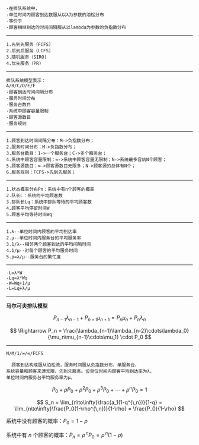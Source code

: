 ```
-在排队系统中，
-单位时间内顾客到达数服从以λ为参数的泊松分布
-等价于
-顾客相继到达的时间间隔服从以lambda为参数的负指数分布
```

---

```
1.先到先服务（FCFS)
2.后到后服务（LCFS)
3.随机服务（SIRO)
4.优先服务（PR)
```

---

```
排队系统模型表示：
A/B/C/D/E/F
-顾客到达时间间隔分布
-服务时间分布
-服务台数目
-系统中顾客容量限制
-顾客源数目
-服务规则
```

---

```
1.顾客到达时间间隔分布：M->负指数分布；
2.服务时间分布：M->负指数分布；
3.服务台数目：1->一个服务台；C->多个服务台；
4.系统中顾客容量限制：∞->系统中顾客容量无限制；N->系统最多容纳N个顾客；
5.顾客源数目：∞->顾客源数目无限多；N->顾客源的总体有N个；
6.服务规则：FCFS->先到先服务；
```

---

```
1.状态概率分布Pn：系统中有n个顾客的概率
2.队长L：系统的平均顾客数
3.排队长Lq：系统中排队等待的平均顾客数
4.顾客平均停留时间W
5.顾客平均等待时间Wq
```

---

```
1.λ--单位时间内顾客的平均到达率
2.μ--单位时间内服务台的平均服务率
3.1/λ--相邻两个顾客到达的平均间隔时间
4.1/μ--对每个顾客的平均服务时间
5.ρ=λ/μ--服务台的繁忙度
```

---

```little公式
-L=λ*W
-Lq=λ*Wq
-W=Wq+1/μ
-L=Lq+λ/μ
```
---

**马尔可夫排队模型**  

$$
P_{n-1}\lambda_{n-1} + P_{n+1}\mu_{n+1} = P_n\mu_n + P_n\lambda_n
$$

$$
\Rightarrow P_n = \frac{\lambda_{n-1}\lambda_{n-2}\cdots\lambda_0}{\mu_n\mu_{n-1}\cdots\mu_1} \cdot P_0
$$

---

```
M/M/1/∞/∞/FCFS

  顾客到达构成服从泊松流，服务时间服从负指数分布，单服务台，
系统容量和顾客来源无限，先到先服务。设单位时间内顾客平均到达率为λ，
单位时间内服务台平均服务率为μ。

```

$$
P_0 + \rho P_0 + \rho^2 P_0 + \rho^3 P_0 + \cdots + \rho^n P_0 = 1
$$

$$
S_n = \lim_{n\to\infty}\frac{a_1(1-q^{\,n})}{1-q}
     = \lim_{n\to\infty}\frac{P_0(1-\rho^{\,n})}{1-\rho}
     = \frac{P_0}{1-\rho}
$$

系统中没有顾客的概率：$P_0 = 1-\rho$

系统中有 $n$ 个顾客的概率：$P_n = \rho^{\,n} P_0 = \rho^{\,n}(1-\rho)$
